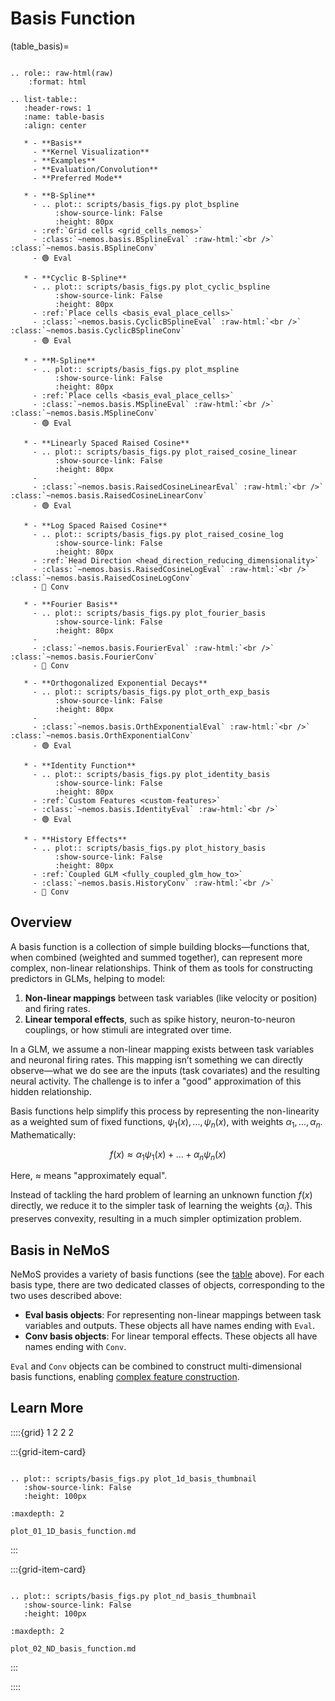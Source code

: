 # Basis Function

(table_basis)=
```{eval-rst}

.. role:: raw-html(raw)
    :format: html

.. list-table::
   :header-rows: 1
   :name: table-basis
   :align: center

   * - **Basis**
     - **Kernel Visualization**
     - **Examples**
     - **Evaluation/Convolution**
     - **Preferred Mode**

   * - **B-Spline**
     - .. plot:: scripts/basis_figs.py plot_bspline
          :show-source-link: False
          :height: 80px
     - :ref:`Grid cells <grid_cells_nemos>`
     - :class:`~nemos.basis.BSplineEval` :raw-html:`<br />` :class:`~nemos.basis.BSplineConv`
     - 🟢 Eval

   * - **Cyclic B-Spline**
     - .. plot:: scripts/basis_figs.py plot_cyclic_bspline
          :show-source-link: False
          :height: 80px
     - :ref:`Place cells <basis_eval_place_cells>`
     - :class:`~nemos.basis.CyclicBSplineEval` :raw-html:`<br />` :class:`~nemos.basis.CyclicBSplineConv`
     - 🟢 Eval

   * - **M-Spline**
     - .. plot:: scripts/basis_figs.py plot_mspline
          :show-source-link: False
          :height: 80px
     - :ref:`Place cells <basis_eval_place_cells>`
     - :class:`~nemos.basis.MSplineEval` :raw-html:`<br />` :class:`~nemos.basis.MSplineConv`
     - 🟢 Eval

   * - **Linearly Spaced Raised Cosine**
     - .. plot:: scripts/basis_figs.py plot_raised_cosine_linear
          :show-source-link: False
          :height: 80px
     -
     - :class:`~nemos.basis.RaisedCosineLinearEval` :raw-html:`<br />` :class:`~nemos.basis.RaisedCosineLinearConv`
     - 🟢 Eval

   * - **Log Spaced Raised Cosine**
     - .. plot:: scripts/basis_figs.py plot_raised_cosine_log
          :show-source-link: False
          :height: 80px
     - :ref:`Head Direction <head_direction_reducing_dimensionality>`
     - :class:`~nemos.basis.RaisedCosineLogEval` :raw-html:`<br />` :class:`~nemos.basis.RaisedCosineLogConv`
     - 🔵 Conv

   * - **Fourier Basis**
     - .. plot:: scripts/basis_figs.py plot_fourier_basis
          :show-source-link: False
          :height: 80px
     -
     - :class:`~nemos.basis.FourierEval` :raw-html:`<br />` :class:`~nemos.basis.FourierConv`
     - 🔵 Conv

   * - **Orthogonalized Exponential Decays**
     - .. plot:: scripts/basis_figs.py plot_orth_exp_basis
          :show-source-link: False
          :height: 80px
     -
     - :class:`~nemos.basis.OrthExponentialEval` :raw-html:`<br />` :class:`~nemos.basis.OrthExponentialConv`
     - 🟢 Eval

   * - **Identity Function**
     - .. plot:: scripts/basis_figs.py plot_identity_basis
          :show-source-link: False
          :height: 80px
     - :ref:`Custom Features <custom-features>`
     - :class:`~nemos.basis.IdentityEval` :raw-html:`<br />`
     - 🟢 Eval

   * - **History Effects**
     - .. plot:: scripts/basis_figs.py plot_history_basis
          :show-source-link: False
          :height: 80px
     - :ref:`Coupled GLM <fully_coupled_glm_how_to>`
     - :class:`~nemos.basis.HistoryConv` :raw-html:`<br />`
     - 🔵 Conv
```

## Overview

A basis function is a collection of simple building blocks—functions that, when combined (weighted and summed together), can represent more complex, non-linear relationships. Think of them as tools for constructing predictors in GLMs, helping to model:

1. **Non-linear mappings** between task variables (like velocity or position) and firing rates.
2. **Linear temporal effects**, such as spike history, neuron-to-neuron couplings, or how stimuli are integrated over time.

In a GLM, we assume a non-linear mapping exists between task variables and neuronal firing rates. This mapping isn’t something we can directly observe—what we do see are the inputs (task covariates) and the resulting neural activity. The challenge is to infer a "good" approximation of this hidden relationship.

Basis functions help simplify this process by representing the non-linearity as a weighted sum of fixed functions, $\psi_1(x), \dots, \psi_n(x)$, with weights $\alpha_1, \dots, \alpha_n$. Mathematically:

$$
f(x) \approx \alpha_1 \psi_1(x) + \dots + \alpha_n \psi_n(x)
$$

Here, $\approx$ means "approximately equal".

Instead of tackling the hard problem of learning an unknown function $f(x)$ directly, we reduce it to the simpler task of learning the weights $\{\alpha_i\}$. This preserves convexity, resulting in a much simpler optimization problem.


## Basis in NeMoS

NeMoS provides a variety of basis functions (see the [table](table_basis) above). For each basis type, there are two dedicated classes of objects, corresponding to the two uses described above:

- **Eval basis objects**: For representing non-linear mappings between task variables and outputs. These objects all have names ending with `Eval`.
- **Conv basis objects**: For linear temporal effects. These objects all have names ending with `Conv`.

`Eval` and `Conv` objects can be combined to construct multi-dimensional basis functions, enabling [complex feature construction](composing_basis_function).

## Learn More

::::{grid} 1 2 2 2

:::{grid-item-card}

```{eval-rst}

.. plot:: scripts/basis_figs.py plot_1d_basis_thumbnail
   :show-source-link: False
   :height: 100px
```

```{toctree}
:maxdepth: 2

plot_01_1D_basis_function.md
```
:::

:::{grid-item-card}

```{eval-rst}

.. plot:: scripts/basis_figs.py plot_nd_basis_thumbnail
   :show-source-link: False
   :height: 100px
```

```{toctree}
:maxdepth: 2

plot_02_ND_basis_function.md
```
:::

::::
